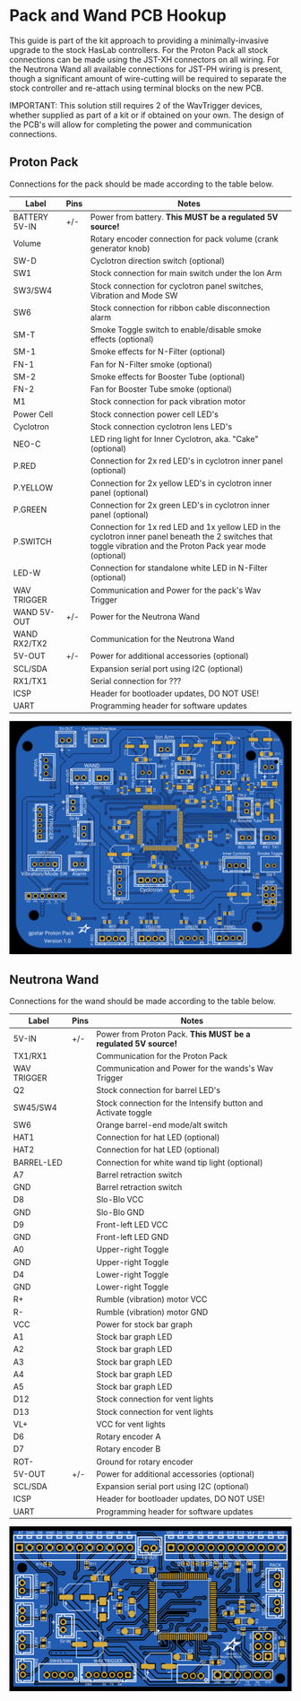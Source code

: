 # Pack and Wand PCB Hookup

This guide is part of the kit approach to providing a minimally-invasive upgrade to the stock HasLab controllers. For the Proton Pack all stock connections can be made using the JST-XH connectors on all wiring. For the Neutrona Wand all available connections for JST-PH wiring is present, though a significant amount of wire-cutting will be required to separate the stock controller and re-attach using terminal blocks on the new PCB.

IMPORTANT: This solution still requires 2 of the WavTrigger devices, whether supplied as part of a kit or if obtained on your own. The design of the PCB's will allow for completing the power and communication connections.

## Proton Pack

Connections for the pack should be made according to the table below.

| Label | Pins | Notes |
|-------|------|-------|
| BATTERY 5V-IN | +/\- | Power from battery. **This MUST be a regulated 5V source!** |
| Volume | | Rotary encoder connection for pack volume (crank generator knob) |
| SW-D | | Cyclotron direction switch (optional) |
| SW1 | | Stock connection for main switch under the Ion Arm |
| SW3/SW4 | | Stock connection for cyclotron panel switches, Vibration and Mode SW |
| SW6 | | Stock connection for ribbon cable disconnection alarm |
| SM-T | | Smoke Toggle switch to enable/disable smoke effects (optional) |
| SM-1 | | Smoke effects for N-Filter (optional) |
| FN-1 | | Fan for N-Filter smoke (optional) |
| SM-2 | | Smoke effects for Booster Tube (optional) |
| FN-2 | | Fan for Booster Tube smoke (optional) |
| M1 | | Stock connection for pack vibration motor |
| Power Cell | | Stock connection power cell LED's |
| Cyclotron | | Stock connection cyclotron lens LED's |
| NEO-C | | LED ring light for Inner Cyclotron, aka. "Cake" (optional) |
| P.RED | | Connection for 2x red LED's in cyclotron inner panel (optional) |
| P.YELLOW | | Connection for 2x yellow LED's in cyclotron inner panel (optional) |
| P.GREEN | | Connection for 2x green LED's in cyclotron inner panel (optional) |
| P.SWITCH | | Connection for 1x red LED and 1x yellow LED in the cyclotron inner panel beneath the 2 switches that toggle vibration and the Proton Pack year mode (optional) |
| LED-W | | Connection for standalone white LED in N-Filter (optional) |
| WAV TRIGGER | | Communication and Power for the pack's Wav Trigger |
| WAND 5V-OUT | +/\- | Power for the Neutrona Wand |
| WAND RX2/TX2 | | Communication for the Neutrona Wand |
| 5V-OUT | +/\- | Power for additional accessories (optional) |
| SCL/SDA | | Expansion serial port using I2C (optional) |
| RX1/TX1 | | Serial connection for ??? |
| ICSP | | Header for bootloader updates, DO NOT USE! |
| UART | | Programming header for software updates |

![](images/PackPCB-Labels.png)


## Neutrona Wand

Connections for the wand should be made according to the table below.

| Label | Pins | Notes |
|-------|------|-------|
| 5V-IN | +/\- | Power from Proton Pack. **This MUST be a regulated 5V source!** |
| TX1/RX1 | | Communication for the Proton Pack |
| WAV TRIGGER | | Communication and Power for the wands's Wav Trigger |
| Q2 | | Stock connection for barrel LED's |
| SW45/SW4 | | Stock connection for the Intensify button and Activate toggle |
| SW6 | | Orange barrel-end mode/alt switch |
| HAT1 | | Connection for hat LED (optional) |
| HAT2 | | Connection for hat LED (optional) |
| BARREL-LED | | Connection for white wand tip light (optional) |
| A7 | | Barrel retraction switch |
| GND | | Barrel retraction switch |
| D8 | | Slo-Blo VCC |
| GND | | Slo-Blo GND |
| D9 | | Front-left LED VCC |
| GND | | Front-left LED GND |
| A0 | | Upper-right Toggle |
| GND | | Upper-right Toggle |
| D4 | | Lower-right Toggle |
| GND | | Lower-right Toggle |
| R+ | | Rumble (vibration) motor VCC |
| R- | | Rumble (vibration) motor GND |
| VCC | | Power for stock bar graph |
| A1 | | Stock bar graph LED |
| A2 | | Stock bar graph LED |
| A3 | | Stock bar graph LED |
| A4 | | Stock bar graph LED |
| A5 | | Stock bar graph LED |
| D12 | | Stock connection for vent lights |
| D13 | | Stock connection for vent lights |
| VL+ | | VCC for vent lights |
| D6 | | Rotary encoder A |
| D7 | | Rotary encoder B |
| ROT- | | Ground for rotary encoder |
| 5V-OUT | +/\- | Power for additional accessories (optional) |
| SCL/SDA | | Expansion serial port using I2C (optional) |
| ICSP | | Header for bootloader updates, DO NOT USE! |
| UART | | Programming header for software updates |

![](images/WandPCB-Labels.png)

